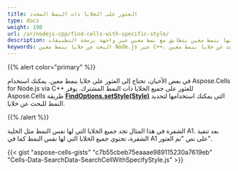 ```yaml
---
title: العثور على الخلايا ذات النمط المحدد
type: docs
weight: 190
url: /ar/nodejs-cpp/find-cells-with-specific-style/
description: تعلم كيفية العثور على خلايا أو البحث عنها بنمط معين يتطابق مع نمط معين عبر واجهة برمجة التطبيقات Aspose.Cells for Node.js via C++.
keywords: البحث عن خلايا بنمط معين Node.js عبر C++، البحث عن خلايا بنمط معين Node.js عبر C++.
---
```


{{% alert color="primary" %}}

في بعض الأحيان، تحتاج إلى العثور على خلايا بنمط معين. يمكنك استخدام Aspose.Cells for Node.js via C++ للعثور على جميع الخلايا ذات النمط المشترك. يوفر Aspose.Cells طريقة [**FindOptions.setStyle(Style)**](https://reference.aspose.com/cells/nodejs-cpp/findoptions/#setStyle-style-) التي يمكنك استخدامها لتحديد النمط للبحث عن خلايا.

{{% /alert %}}

الشفرة في هذا المثال تجد جميع الخلايا التي لها نفس النمط مثل الخلية A1. بعد تنفيذ الشفرة، تحتوي جميع الخلايا التي لها نفس النمط كما في A1 على نص "تم العثور".

{{< gist "aspose-cells-gists" "c7b55cbeb75eaaae989115230a7619eb" "Cells-Data-SearchData-SearchCellWithSpecifyStyle.js" >}}

